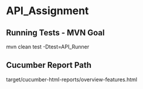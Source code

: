 # API_Assignment

Running Tests - MVN Goal
------------------------

mvn clean test -Dtest=API_Runner


Cucumber Report Path
--------------------

target/cucumber-html-reports/overview-features.html